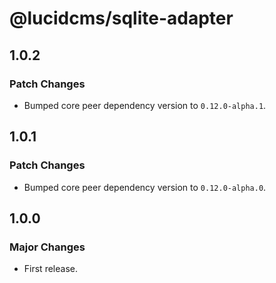 # @lucidcms/sqlite-adapter

## 1.0.2

### Patch Changes

- Bumped core peer dependency version to `0.12.0-alpha.1`.

## 1.0.1

### Patch Changes

- Bumped core peer dependency version to `0.12.0-alpha.0`.

## 1.0.0

### Major Changes

- First release.

